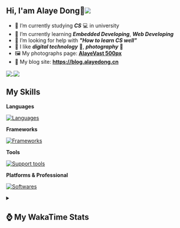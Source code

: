 ## Hi, **I'am Alaye Dong**👋<img src="https://visitor-badge.laobi.icu/badge?page_id=Alaye-Dong.Alaye-Dong"/>

- 📖 I’m currently studying ***CS*** 💻 in university
- 🌱 I’m currently learning ***Embedded Developing***, ***Web Developing***
- 🤔 I’m looking for help with ***"How to learn CS well"***
- 🤩 I like ***digital technology*** 📱, ***photography*** 📸
- 🖼️ My photographs page: **[AlayeVast 500px](https://500px.com.cn/AlayeVast)**
- 📰 My blog site: **https://blog.alayedong.cn**

<!--
[![Alaye's GitHub stats](https://github-readme-stats.vercel.app/api?username=Alaye-Dong&custom_title=Alaye%20Dong`s%20GitHub%20stats&show_icons=true&rank_icon=percentile&theme=transparent&include_all_commits=true&count_private=true)](https://github.com/anuraghazra/github-readme-stats) 
[![Top Langs](https://github-readme-stats.vercel.app/api/top-langs/?username=Alaye-Dong\&layout=compact&theme=transparent)](https://github.com/anuraghazra/github-readme-stats)
-->
<a href="https://github.com/anuraghazra/github-readme-stats">
  <img height=200 align="center" src="https://github-readme-stats.vercel.app/api?username=Alaye-Dong&custom_title=Alaye%20Dong`s%20GitHub%20stats&show_icons=true&rank_icon=percentile&theme=transparent&include_all_commits=true&count_private=true" />
</a>
<a href="https://github.com/anuraghazra/convoychat">
  <img height=200 align="center" src="https://github-readme-stats.vercel.app/api/top-langs/?username=Alaye-Dong&layout=compact&theme=transparent&include_all_commits=true&count_private=true&langs_count=8&card_width=300" />
</a>

## My Skills

**Languages**

[![Languages](https://go-skill-icons.vercel.app/api/icons?i=c,java,html,css,js,ts,py,dart&perline=15)](https://github.com/LelouchFR/skill-icons)

**Frameworks**

[![Frameworks](https://go-skill-icons.vercel.app/api/icons?i=arduino,platformio,spring,vue,nuxt,astro,tailwindcss,flutter&perline=15)](https://github.com/LelouchFR/skill-icons)

**Tools**

[![Support tools](https://go-skill-icons.vercel.app/api/icons?i=git,pnpm,vite,vitepress,pinia,anaconda,docker,nginx,mysql,redis&perline=15)](https://github.com/LelouchFR/skill-icons)

**Platforms & Professional**

[![Softwares](https://go-skill-icons.vercel.app/api/icons?i=windows,androidstudio,vscode,idea,pycharm,webstorm,ps,lr,davinci,canva,github,vercel&perline=15)](https://github.com/LelouchFR/skill-icons)

<details>	
  <summary><h2> ⌚ My WakaTime Stats </b></summary>

<!--START_SECTION:waka-->
![Code Time](http://img.shields.io/badge/Code%20Time-652%20hrs%2030%20mins-blue)

![Profile Views](http://img.shields.io/badge/Profile%20Views-0-blue)

![Lines of code](https://img.shields.io/badge/From%20Hello%20World%20I%27ve%20Written-1.2%20million%20lines%20of%20code-blue)

**🐱 My GitHub Data** 

> 📦 133.6 kB Used in GitHub's Storage 
 > 
> 🏆 424 Contributions in the Year 2025
 > 
> 🚫 Not Opted to Hire
 > 
> 📜 35 Public Repositories 
 > 
> 🔑 6 Private Repositories 
 > 
**I'm a Night 🦉** 

```text
🌞 Morning                139 commits         ██░░░░░░░░░░░░░░░░░░░░░░░   07.57 % 
🌆 Daytime                577 commits         ████████░░░░░░░░░░░░░░░░░   31.44 % 
🌃 Evening                785 commits         ███████████░░░░░░░░░░░░░░   42.78 % 
🌙 Night                  334 commits         █████░░░░░░░░░░░░░░░░░░░░   18.20 % 
```
📅 **I'm Most Productive on Thursday** 

```text
Monday                   300 commits         ████░░░░░░░░░░░░░░░░░░░░░   16.35 % 
Tuesday                  287 commits         ████░░░░░░░░░░░░░░░░░░░░░   15.64 % 
Wednesday                243 commits         ███░░░░░░░░░░░░░░░░░░░░░░   13.24 % 
Thursday                 304 commits         ████░░░░░░░░░░░░░░░░░░░░░   16.57 % 
Friday                   248 commits         ███░░░░░░░░░░░░░░░░░░░░░░   13.51 % 
Saturday                 194 commits         ███░░░░░░░░░░░░░░░░░░░░░░   10.57 % 
Sunday                   259 commits         ████░░░░░░░░░░░░░░░░░░░░░   14.11 % 
```


📊 **This Week I Spent My Time On** 

```text
💬 Programming Languages: 
Markdown                 36 mins             ███████░░░░░░░░░░░░░░░░░░   27.74 % 
JSON                     22 mins             ████░░░░░░░░░░░░░░░░░░░░░   17.49 % 
Git Config               21 mins             ████░░░░░░░░░░░░░░░░░░░░░   16.19 % 
JavaScript               20 mins             ████░░░░░░░░░░░░░░░░░░░░░   15.71 % 
Other                    16 mins             ███░░░░░░░░░░░░░░░░░░░░░░   12.72 % 

🔥 Editors: 
VS Code                  2 hrs 11 mins       █████████████████████████   100.00 % 

🐱‍💻 Projects: 
jxut-wiki                48 mins             █████████░░░░░░░░░░░░░░░░   37.19 % 
JXUT-BST-IO-VitePress-For45 mins             █████████░░░░░░░░░░░░░░░░   34.64 % 
blog-fuwari-astro        33 mins             ██████░░░░░░░░░░░░░░░░░░░   25.54 % 
vue-class-homework-monore3 mins              █░░░░░░░░░░░░░░░░░░░░░░░░   02.63 % 
```

**I Mostly Code in Java** 

```text
Java                     8 repos             ████░░░░░░░░░░░░░░░░░░░░░   17.78 % 
TypeScript               8 repos             ████░░░░░░░░░░░░░░░░░░░░░   17.78 % 
Vue                      4 repos             ██░░░░░░░░░░░░░░░░░░░░░░░   08.89 % 
CSS                      3 repos             ██░░░░░░░░░░░░░░░░░░░░░░░   06.67 % 
Dart                     1 repo              █░░░░░░░░░░░░░░░░░░░░░░░░   02.22 % 
```



**Timeline**

![Lines of Code chart](https://raw.githubusercontent.com/Alaye-Dong/Alaye-Dong/main/assets/bar_graph.png)


 Last Updated on 28/10/2025 18:53:59 UTC
<!--END_SECTION:waka-->

</details>
